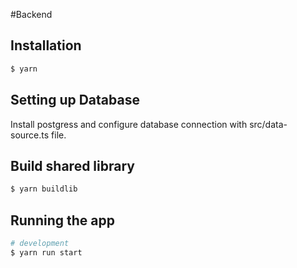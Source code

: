 #Backend 

## Installation

```bash
$ yarn
```

## Setting up Database

Install postgress and configure database connection with src/data-source.ts file.

## Build shared library

```bash
$ yarn buildlib
```

## Running the app

```bash
# development
$ yarn run start
```
